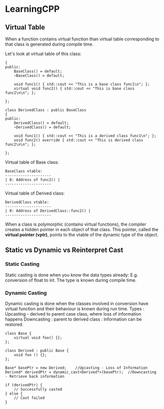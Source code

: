 # LearningCPP

## Virtual Table
When a function contains virtual function than virtual table corresponding to that class is generated during compile time.

Let's look at virtual table of this class:

```class BaseClass
{
public:
	BaseClass() = default;
	~BaseClass() = default;

	void func1() { std::cout << "This is a base class func1\n"; };
	virtual void func2() { std::cout << "This is base class func2\n\n"; };

};

class DerivedClass : public BaseClass
{
public:
	DerivedClass() = default;
	~DerivedClass() = default;

	void func1() { std::cout << "This is a derived class func1\n"; };
	void func2() override { std::cout << "This is derived class func2\n\n"; };

};
```

Virtual table of Base class:
```
BaseClass vtable:
---------------------
| 0: Address of func2() |
---------------------
```
Virtual table of Derived class:

```
DerivedClass vtable:
---------------------
| 0: Address of DerivedClass::func2() |
---------------------
```

When a class is polymorphic (contains virtual functions), the compiler creates a hidden pointer in each object of that class. This pointer, called the **virtual pointer (vptr)**, points to the vtable of the dynamic type of the object.

## Static vs Dynamic vs Reinterpret Cast

### Static Casting
Static casting is done when you know the data types already:
E.g. conversion of float to int. The type is known during compile time.

### Dynamic Casting
Dynamic casting is done when the classes involved in conversion have virtual function and their behaviour is known during run time.
Types : Upcasting - derived to parent case class, where loss of information happens
Downcasting : parent to derived class : information can be restored.

```
class Base {
    virtual void foo() {};
};

class Derived : public Base {
    void foo () {};
};

Base* basePtr = new Derived;	//Upcasting - Loss of Information
Derived* derivedPtr = dynamic_cast<Derived*>(basePtr);	//Downcasting - Retrieve back information

if (derivedPtr) {
    // Successfully casted
} else {
    // Cast failed
}
```




